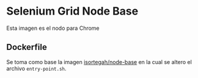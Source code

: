 # Selenium Grid Node Base

Esta imagen es el nodo para Chrome

## Dockerfile

Se toma como base la imagen [isortegah/node-base](https://hub.docker.com/r/isortegah/node-base/) en la cual se altero 
el archivo `entry-point.sh`.

